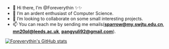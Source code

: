 - 👋 Hi there, I’m @Foreverythin ✨✨
- 👀 I’m an ardent enthusiast of Computer Science.
- 💞️ I’m looking to collaborate on some small interesting projects.
- 📫 You can reach me by sending me emails(**sparrow@my.swjtu.edu.cn**, **mn20pl@leeds.ac.uk**, **pangyuli92@gmail.com**).

[![Foreverythin's GitHub stats](https://github-readme-stats.vercel.app/api?username=Foreverythin&show_icons=true&theme=radical)](https://github.com/anuraghazra/github-readme-stats)
